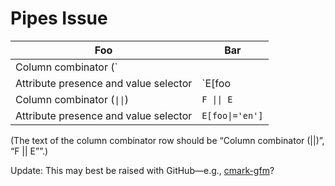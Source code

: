 # Pipes Issue

| Foo | Bar |
| --- | --- |
| Column combinator (`||`) | `F || E` |
| Attribute presence and value selector | `E[foo|='en']` |
| Column combinator (`\|\|`) | `F \|\| E` |
| Attribute presence and value selector | `E[foo\|='en']` |

(The text of the column combinator row should be “Column combinator (||)”, “F || E””.)

Update: This may best be raised with GitHub—e.g., [cmark-gfm](https://github.com/github/cmark-gfm)?